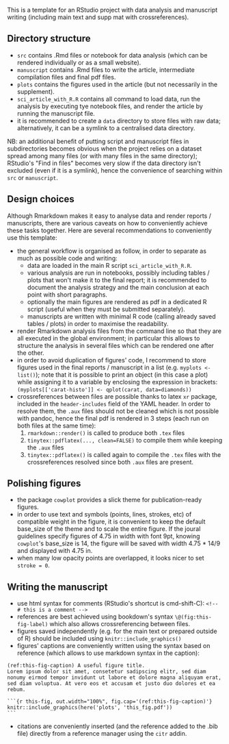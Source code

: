 This is a template for an RStudio project with data analysis and manuscript writing (including main text and supp mat with crossreferences).


## Directory structure

- `src` contains .Rmd files or notebook for data analysis (which can be rendered individually or as a small website).
- `manuscript` contains .Rmd files to write the article, intermediate compilation files and final pdf files.
- `plots` contains the figures used in the article (but not necessarily in the supplement).
- `sci_article_with_R.R` contains all command to load data, run the analysis by executing tye notebook files, and render the article by running the manuscript file.
- it is recommended to create a `data` directory to store files with raw data; alternatively, it can be a symlink to a centralised data directory.

NB: an additional benefit of putting script and manuscript files in subdirectories becomes obvious when the project relies on a dataset spread among many files (or with many files in the same directory); RStudio's "Find in files" becomes very slow if the data directory isn't excluded (even if it is a symlink), hence the convenience of searching within `src` or `manuscript`.


## Design choices

Although Rmarkdown makes it easy to analyse data and render reports / manuscripts, there are various caveats on how to conveniently achieve these tasks together. Here are several recommendations to conveniently use this template:

- the general workflow is organised as follow, in order to separate as much as possible code and writing:
    + data are loaded in the main R script `sci_article_with_R.R`.
    + various analysis are run in notebooks, possibly including tables / plots that won't make it to the final report; it is recommended to document the analysis strategy and the main conclusion at each point with short paragraphs.
    + optionally the main figures are rendered as pdf in a dedicated R script (useful when they must be submitted separately).
    + manuscripts are written with minimal R code (calling already saved tables / plots) in order to maximise the readability.
- render Rmarkdown analysis files from the command line so that they are all executed in the global environment; in particular this allows to structure the analysis in several files which can be rendered one after the other.
- in order to avoid duplication of figures' code, I recommend to store figures used in the final reports / manuscript in a list (e.g. `myplots <- list()`); note that it is possible to print an object (in this case a plot) while assigning it to a variable by enclosing the expression in brackets: `(myplots[['carat-histo']] <- qplot(carat, data=diamonds))`
- crossreferences between files are possible thanks to latex `xr` package, included in the `header-includes` field of the YAML header. In order to resolve them, the `.aux` files should not be cleaned which is not possible with pandoc, hence the final pdf is rendered in 3 steps (each run on both files at the same time):
    1. `rmarkdown::render()` is called to produce both `.tex` files
    2. `tinytex::pdflatex(..., clean=FALSE)` to compile them while keeping the `.aux` files
    3. `tinytex::pdflatex()` is called again to compile the `.tex` files with the crossreferences resolved since both `.aux` files are present.


## Polishing figures
- the package `cowplot` provides a slick theme for publication-ready figures.
- in order to use text and symbols (points, lines, strokes, etc) of compatible weight in the figure, it is convenient to keep the default base_size of the theme and to scale the entire figure. If the joural guidelines specify figures of 4.75 in width with font 9pt, knowing `cowplot`'s base_size is 14, the figure will be saved with width 4.75 * 14/9 and displayed with 4.75 in.
- when many low opacity points are overlapped, it looks nicer to set `stroke = 0`.

## Writing the manuscript
- use html syntax for comments (RStudio's shortcut is cmd-shift-C): `<!-- # this is a comment -->`
- references are best achieved using bookdown's syntax `\@(fig:this-fig-label)` which also allows crossreferencing between files.
- figures saved independently (e.g. for the main text or prepared outside of R) should be included using `knitr::include_graphics()`
- figures' captions are conveniently written using the syntax based on reference (which allows to use markdown syntax in the caption):

````
(ref:this-fig-caption) A useful figure title.
Lorem ipsum dolor sit amet, consetetur sadipscing elitr, sed diam nonumy eirmod tempor invidunt ut labore et dolore magna aliquyam erat, sed diam voluptua. At vero eos et accusam et justo duo dolores et ea rebum. 

```{r this-fig, out.width="100%", fig.cap='(ref:this-fig-caption)'}
knitr::include_graphics(here('plots', 'this_fig.pdf'))
```
````

- citations are conveniently inserted (and the reference added to the .bib file) directly from a reference manager using the `citr` addin.

